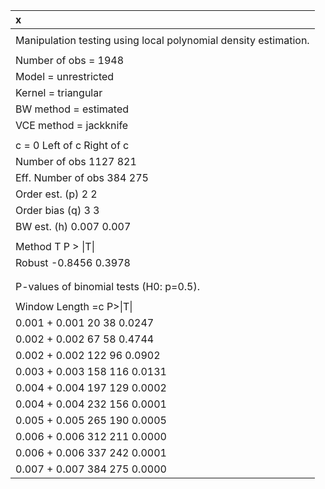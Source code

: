 |x                                                               |
|:---------------------------------------------------------------|
|                                                                |
|Manipulation testing using local polynomial density estimation. |
|                                                                |
|Number of obs =       1948                                      |
|Model =               unrestricted                              |
|Kernel =              triangular                                |
|BW method =           estimated                                 |
|VCE method =          jackknife                                 |
|                                                                |
|c = 0                 Left of c           Right of c            |
|Number of obs         1127                821                   |
|Eff. Number of obs    384                 275                   |
|Order est. (p)        2                   2                     |
|Order bias (q)        3                   3                     |
|BW est. (h)           0.007               0.007                 |
|                                                                |
|Method                T                   P > &#124;T&#124;     |
|Robust                -0.8456             0.3978                |
|                                                                |
|                                                                |
|P-values of binomial tests (H0: p=0.5).                         |
|                                                                |
|Window Length              <c     >=c    P>&#124;T&#124;        |
|0.001     + 0.001          20      38    0.0247                 |
|0.002     + 0.002          67      58    0.4744                 |
|0.002     + 0.002         122      96    0.0902                 |
|0.003     + 0.003         158     116    0.0131                 |
|0.004     + 0.004         197     129    0.0002                 |
|0.004     + 0.004         232     156    0.0001                 |
|0.005     + 0.005         265     190    0.0005                 |
|0.006     + 0.006         312     211    0.0000                 |
|0.006     + 0.006         337     242    0.0001                 |
|0.007     + 0.007         384     275    0.0000                 |

